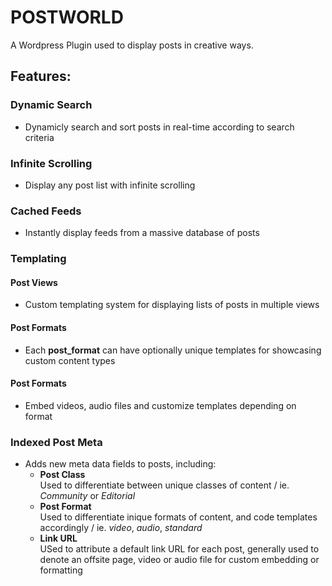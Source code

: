 POSTWORLD
=========

A Wordpress Plugin used to display posts in creative ways.

## Features:
### Dynamic Search
  - Dynamicly search and sort posts in real-time according to search criteria

### Infinite Scrolling
  - Display any post list with infinite scrolling

### Cached Feeds
  - Instantly display feeds from a massive database of posts

### Templating
#### Post Views
  - Custom templating system for displaying lists of posts in multiple views

#### Post Formats
  - Each **post_format** can have optionally unique templates for showcasing custom content types

#### Post Formats
  - Embed videos, audio files and customize templates depending on format

### Indexed Post Meta
- Adds new meta data fields to posts, including:
  - **Post Class**  
    Used to differentiate between unique classes of content / ie. *Community* or *Editorial*
  - **Post Format**  
  	Used to differentiate inique formats of content, and code templates accordingly / ie. *video*, *audio*, *standard*
  - **Link URL**    
  	USed to attribute a default link URL for each post, generally used to denote an offsite page, video or audio file for custom embedding or formatting

